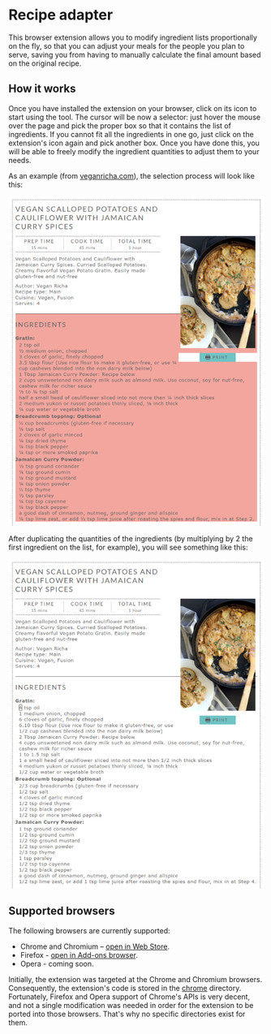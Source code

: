 # Recipe adapter
This browser extension allows you to modify ingredient lists proportionally on the fly, so that you can adjust your meals for the people you plan to serve, saving you from having to manually calculate the final amount based on the original recipe.

## How it works
Once you have installed the extension on your browser, click on its icon to start using the tool. The cursor will be now a selector: just hover the mouse over the page and pick the proper box so that it contains the list of ingredients. If you cannot fit all the ingredients in one go, just click on the extension's icon again and pick another box. Once you have done this, you will be able to freely modify the ingredient quantities to adjust them to your needs.

As an example (from [veganricha.com](http://www.veganricha.com/)), the selection process will look like this:

![recipe adapter ingredient selection example](images/examples/ingredient-selection.png)

After duplicating the quantities of the ingredients (by multiplying by 2 the first ingredient on the list, for example), you will see something like this:

![recipe adapter ingredient modification example](images/examples/ingredient-modification.png)

## Supported browsers
The following browsers are currently supported:
- Chrome and Chromium – [open in Web Store](https://chrome.google.com/webstore/detail/recipe-adapter/milammgjlcmebbiiikmbfjjlcjepdilg/).
- Firefox - [open in Add-ons browser](https://addons.mozilla.org/en-US/firefox/addon/recipe-adapter/).
- Opera - coming soon.

Initially, the extension was targeted at the Chrome and Chromium browsers. Consequently, the extension's code is stored in the [chrome](chrome) directory. Fortunately, Firefox and Opera support of Chrome's APIs is very decent, and not a single modification was needed in order for the extension to be ported into those browsers. That's why no specific directories exist for them.

